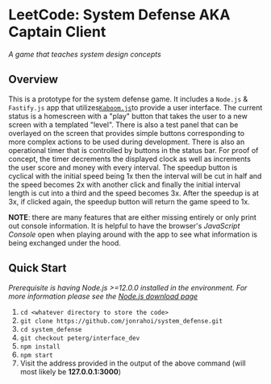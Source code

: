 # LeetCode: System Defense AKA **Captain Client**

*A game that teaches system design concepts*

## Overview

This is a prototype for the system defense game. It includes a `Node.js` & `Fastify.js` app that utilizes[`Kaboom.js`](https://kaboomjs.com/)to provide a user interface. The current status is a homescreen with a "play" button that takes the user to a new screen with a templated "level". There is also a test panel that can be overlayed on the screen that provides simple buttons corresponding to more complex actions to be used during development. There is also an operational timer that is controlled by buttons in the status bar. For proof of concept, the timer decrements the displayed clock as well as increments the user score and money with every interval. The speedup button is cyclical with the initial speed being 1x then the interval will be cut in half and the speed becomes 2x with another click and finally the initial interval length is cut into a third and the speed becomes 3x. After the speedup is at 3x, if clicked again, the speedup button will return the game speed to 1x.

**NOTE**: there are many features that are either missing entirely or only print out console information. It is helpful to have the browser's *JavaScript Console* open when playing around with the app to see what information is being exchanged under the hood.

## Quick Start

*Prerequisite is having Node.js >=12.0.0 installed in the environment. For more information please see the [Node.js download page](https://nodejs.org/en/download/)*

1. `cd <whatever directory to store the code>`
2. `git clone https://github.com/jonrahoi/system_defense.git`
3. `cd system_defense`
4. `git checkout peterg/interface_dev`
5. `npm install`
6. `npm start`
7. Visit the address provided in the output of the above command (will most likely be **127.0.0.1:3000**)
